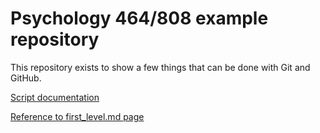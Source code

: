 # Psychology 464/808 example repository

This repository exists to show a few things that can be done with Git and
GitHub.

[Script documentation](https://michigan-nii.github.io/psych808/scripts.html)

[Reference to first_level.md page](https://github.com/BB020/psych808/blob/master/docs/first_level.md)
